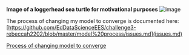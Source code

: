 **Image of a loggerhead sea turtle for motivational purposes**
![image](https://user-images.githubusercontent.com/114161047/201360587-69d5a5db-aa58-4632-8ef5-01a9b8b2891d.png)

The process of changing my model to converge is documented here: [https://github.com/EdDataScienceEES/challenge3-rebeccah2202/blob/master/model%20process/issues.md](issues.md)

[Process of changing model to converge](reminder.md)

